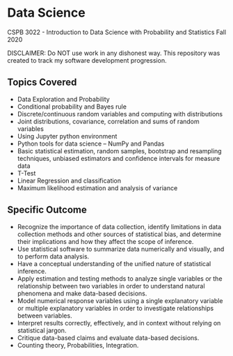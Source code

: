 # Data Science

CSPB 3022 - Introduction to Data Science with Probability and Statistics
Fall 2020

DISCLAIMER: Do NOT use work in any dishonest way. This repository was created to track my software development progression. 

## Topics Covered

- Data Exploration and Probability
- Conditional probability and Bayes rule
- Discrete/continuous random variables and computing with distributions
- Joint distributions, covariance, correlation and sums of random variables
- Using Jupyter python environment
- Python tools for data science – NumPy and Pandas
- Basic statistical estimation, random samples, bootstrap and resampling techniques, unbiased estimators and confidence intervals for measure data
- T-Test
- Linear Regression and classification
- Maximum likelihood estimation and analysis of variance

## Specific Outcome

- Recognize the importance of data collection, identify limitations in data collection methods and other sources of statistical bias, and determine their implications and how they affect the scope of inference. 
- Use statistical software to summarize data numerically and visually, and to perform data analysis. 
- Have a conceptual understanding of the unified nature of statistical inference. 
- Apply estimation and testing methods to analyze single variables or the relationship between two variables in order to understand natural phenomena and make data-based decisions. 
- Model numerical response variables using a single explanatory variable or multiple explanatory variables in order to investigate relationships between variables. 
- Interpret results correctly, effectively, and in context without relying on statistical jargon. 
- Critique data-based claims and evaluate data-based decisions. 
- Counting theory, Probabilities, Integration.
